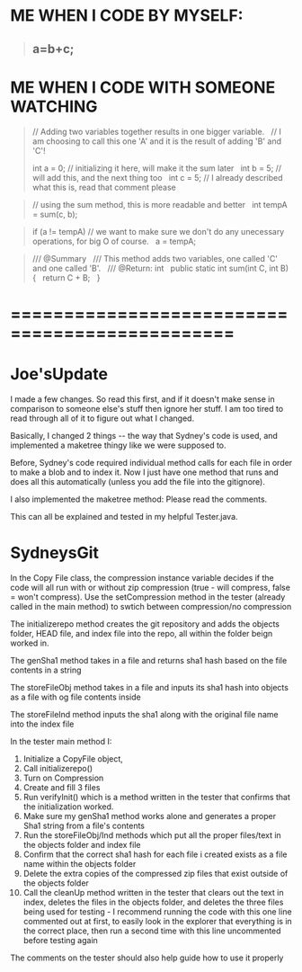 # ME WHEN I CODE BY MYSELF:
> ## a=b+c;

# ME WHEN I CODE WITH SOMEONE WATCHING
> // Adding two variables together results in one bigger variable. &nbsp;
> // I am choosing to call this one 'A' and it is the result of adding 'B' and 'C'! &nbsp;
> 
> int a = 0; // initializing it here, will make it the sum later &nbsp;
> int b = 5; // will add this, and the next thing too &nbsp;
> int c = 5; // I already described what this is, read that comment please &nbsp;

> // using the sum method, this is more readable and better &nbsp;
> int tempA = sum(c, b); &nbsp;

> if (a != tempA) // we want to make sure we don't do any unecessary operations, for big O of course. &nbsp;
>     a = tempA; &nbsp;

> /// @Summary &nbsp;
> /// This method adds two variables, one called 'C' and one called 'B'. &nbsp;
>/// @Return: int &nbsp;
> public static int sum(int C, int B) &nbsp;
> { &nbsp;
>     return C + B; &nbsp;
> }&nbsp;


# ===============================================
# Joe'sUpdate
I made a few changes. So read this first, and if it doesn't make sense in comparison to someone else's stuff then ignore her stuff. I am too tired to read through all of it to figure out what I changed.

Basically, I changed 2 things -- the way that Sydney's code is used, and implemented a maketree thingy like we were supposed to.

Before, Sydney's code required individual method calls for each file in order to make a blob and to index it. Now I just have one method that runs and does all this automatically (unless you add the file into the gitignore).

I also implemented the maketree method:
Please read the comments.

This can all be explained and tested in my helpful Tester.java.

# SydneysGit
In the Copy File class, the compression instance variable decides if the code will all run with or without zip compression (true - will compress, false = won't compress). Use the setCompression method in the tester (already called in the main method) to swtich between compression/no compression

The initializerepo method creates the git repository and adds the objects folder, HEAD file, and index file into the repo, all within the folder beign worked in. 

The genSha1 method takes in a file and returns sha1 hash based on the file contents in a string

The storeFileObj method takes in a file and inputs its sha1 hash into objects as a file with og file contents inside 

The storeFileInd method inputs the sha1 along with the original file name into the index file

In the tester main method I: 
1) Initialize a CopyFile object, 
2) Call initializerepo()
3) Turn on Compression
4) Create and fill 3 files
5) Run verifyInit() which is a method written in the tester that confirms that the initialization worked. 
6) Make sure my genSha1 method works alone and generates a proper Sha1 string from a file's contents
7) Run the storeFileObj/Ind methods which put all the proper files/text in the objects folder and index file 
8) Confirm that the correct sha1 hash for each file i created exists as a file name within the objects folder
9) Delete the extra copies of the compressed zip files that exist outside of the objects folder
10) Call the cleanUp method written in the tester that clears out the text in index, deletes the files in the objects folder, and deletes the three files being used for testing - I recommend running the code with this one line commented out at first, to easily look in the explorer that everything is in the correct place, then run a second time with this line uncommented before testing again

The comments on the tester should also help guide how to use it properly